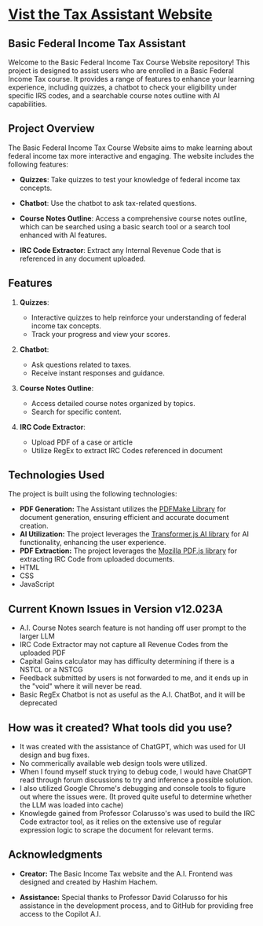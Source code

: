 # [Vist the Tax Assistant Website](https://hhachem001.github.io/CtL_Final/Welcome.html)

## Basic Federal Income Tax Assistant 

Welcome to the Basic Federal Income Tax Course Website repository! This project is designed to assist users who are enrolled in a Basic Federal Income Tax course. It provides a range of features to enhance your learning experience, including quizzes, a chatbot to check your eligibility under specific IRS codes, and a searchable course notes outline with AI capabilities.

## Project Overview

The Basic Federal Income Tax Course Website aims to make learning about federal income tax more interactive and engaging. The website includes the following features:

- **Quizzes**: Take quizzes to test your knowledge of federal income tax concepts.

- **Chatbot**: Use the chatbot to ask tax-related questions.

- **Course Notes Outline**: Access a comprehensive course notes outline, which can be searched using a basic search tool or a search tool enhanced with AI features.

- **IRC Code Extractor**: Extract any Internal Revenue Code that is referenced in any document uploaded.

## Features

1. **Quizzes**:  
   - Interactive quizzes to help reinforce your understanding of federal income tax concepts.
   - Track your progress and view your scores.

2. **Chatbot**:
   - Ask questions related to taxes.
   - Receive instant responses and guidance.

3. **Course Notes Outline**:
   - Access detailed course notes organized by topics.
   - Search for specific content.

4. **IRC Code Extractor**:
   - Upload PDF of a case or article
   - Utilize RegEx to extract IRC Codes referenced in document

## Technologies Used

The project is built using the following technologies:

- **PDF Generation:** The Assistant utilizes the [PDFMake Library](https://pdfmake.github.io/docs/0.1/) for document generation, ensuring efficient and accurate document creation.
- **AI Utilization:** The project leverages the [Transformer.js AI library](https://github.com/xenova/transformers.js) for AI functionality, enhancing the user experience.
- **PDF Extraction:** The project leverages the [Mozilla PDF.js library](https://mozilla.github.io/pdf.js/) for extracting IRC Code from uploaded documents.
- HTML
- CSS
- JavaScript

## Current Known Issues in Version v12.023A

- A.I. Course Notes search feature is not handing off user prompt to the larger LLM
- IRC Code Extractor may not capture all Revenue Codes from the uploaded PDF
- Capital Gains calculator may has difficulty determining if there is a NSTCL or a NSTCG
- Feedback submitted by users is not forwarded to me, and it ends up in the "void" where it will never be read.
- Basic RegEx Chatbot is not as useful as the A.I. ChatBot, and it will be deprecated

  
## How was it created? What tools did you use?

- It was created with the assistance of ChatGPT, which was used for UI design and bug fixes.
- No commerically available web design tools were utilized.
- When I found myself stuck trying to debug code, I would have ChatGPT read through forum discussions to try and inference a possible solution.
- I also utilized Google Chrome's debugging and console tools to figure out where the issues were. (It proved quite useful to determine whether the LLM was loaded into cache)
- Knowlegde gained from Professor Colarusso's was used to build the IRC Code extractor tool, as it relies on the extensive use of regular expression logic to scrape the document for relevant terms.

## Acknowledgments

- **Creator:** The Basic Income Tax website and the A.I. Frontend was designed and created by Hashim Hachem.

- **Assistance:** Special thanks to Professor David Colarusso for his assistance in the development process, and to GitHub for providing free access to the Copilot A.I.

